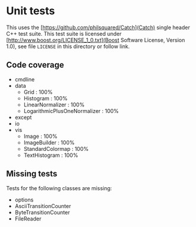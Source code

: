# Unit tests

This uses the [https://github.com/philsquared/Catch](Catch) single header C++
test suite. This test suite is licensed under
[http://www.boost.org/LICENSE_1_0.txt](Boost Software License, Version 1.0),
see file `LICENSE` in this directory or follow link.

## Code coverage
 * cmdline
 * data
    * Grid : 100%
    * Histogram : 100%
    * LinearNormalizer : 100%
    * LogarithmicPlusOneNormalizer : 100%
 * except
 * io
 * vis
    * Image : 100%
    * ImageBuilder : 100%
    * StandardColormap : 100%
    * TextHistogram : 100%

## Missing tests
Tests for the following classes are missing:  
 * options
 * AsciiTransitionCounter
 * ByteTransitionCounter
 * FileReader
